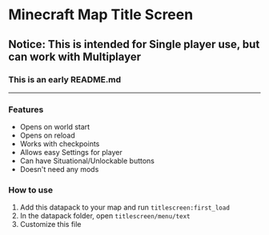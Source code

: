 # Minecraft Map Title Screen
## Notice: This is intended for Single player use, but can work with Multiplayer
### This is an early README.md
---
### Features
- Opens on world start
- Opens on reload
- Works with checkpoints
- Allows easy Settings for player
- Can have Situational/Unlockable buttons
- Doesn't need any mods

### How to use
1. Add this datapack to your map and run `titlescreen:first_load`
2. In the datapack folder, open `titlescreen/menu/text`
3. Customize this file
